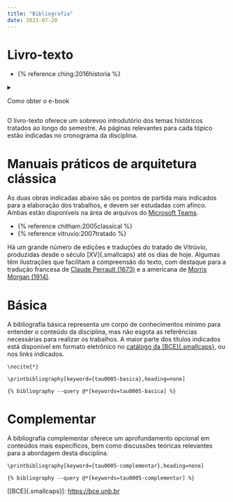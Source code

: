 ```yaml
---
title: "Bibliografia"
date: 2021-07-20
---
```


# Livro-texto #

- {% reference ching:2016historia %}

<details>

  <summary>

  Como obter o e-book

  </summary>

  Acessar o site da [Biblioteca Central](https://bce.unb.br). Pesquisar
  pelo livro usando a `Busca integrada` (função de busca padrão da
  [BCE]{.smallcaps}). Na visualização do resultado, clicar no link
  <i class="fas fa-search" title="ícone de uma lupa"></i>
  `View record at Minha Biblioteca`. Fazer login no serviço de leitura online
  usando as credenciais da [BCE]{.smallcaps} ([CPF]{.smallcaps} e senha
  usada no balcão de empréstimo).

</details>

O livro-texto oferece um sobrevoo introdutório dos temas históricos
tratados ao longo do semestre. As páginas relevantes para cada tópico
estão indicadas no cronograma da disciplina.

# Manuais práticos de arquitetura clássica #

As duas obras indicadas abaixo são os pontos de partida mais indicados
para a elaboração dos trabalhos, e devem ser estudadas com afinco. Ambas
estão disponíveis na área de arquivos do [Microsoft Teams][].

- {% reference chitham:2005classical %}
- {% reference vitruvio:2007tratado %}

Há um grande número de edições e traduções do tratado de Vitrúvio,
produzidas desde o século [XV]{.smallcaps} até os dias de hoje. Algumas têm
ilustrações que facilitam a compreensão do texto, com destaque para a
tradução francesa de [Claude Perrault (1673)][] e a americana de [Morris
Morgan (1914)][].

# Básica #

A bibliografia básica representa um corpo de conhecimentos mínimo para
entender o conteúdo da disciplina, mas não esgota as referências
necessárias para realizar os trabalhos. A maior parte dos títulos
indicados está disponível em formato eletrônico no [catálogo da
[BCE]{.smallcaps}](https://bce.unb.br), ou nos links indicados.

```{=latex}
\nocite{*}

\printbibliography[keyword={tau0005-basica},heading=none]
```

```{=html}
{% bibliography --query @*[keywords=tau0005-basica] %}
```

# Complementar #

A bibliografia complementar oferece um aprofundamento opcional em
conteúdos mais específicos, bem como discussões teóricas relevantes para
a abordagem desta disciplina.

```{=latex}
\printbibliography[keyword={tau0005-complementar},heading=none]
```

```{=html}
{% bibliography --query @*[keywords=tau0005-complementar] %}
```

[[BCE]{.smallcaps}]: https://bce.unb.br

[Microsoft Teams]: https://teams.microsoft.com/l/team/19%3aUsJdAp730q1MDQwmuqPX1xrVCzihj-ZgM2WnodRSnmw1%40thread.tacv2/conversations?groupId=d022e11c-3e61-4d38-a5e3-e4e1e8590e32&tenantId=ec359ba1-630b-4d2b-b833-c8e6d48f8059

[Claude Perrault (1673)]: http://archive.org/details/gri_33125008503100

[Morris Morgan (1914)]: http://archive.org/details/vitruviusthetenbooksonarchitecture
